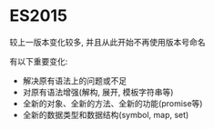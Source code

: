 # ES2015

较上一版本变化较多, 并且从此开始不再使用版本号命名

有以下重要变化:

+ 解决原有语法上的问题或不足
+ 对原有语法增强(解构, 展开, 模板字符串等)
+ 全新的对象、全新的方法、全新的功能(promise等)
+ 全新的数据类型和数据结构(symbol, map, set)